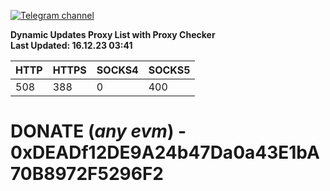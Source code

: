[![Telegram channel](https://img.shields.io/endpoint?url=https://runkit.io/damiankrawczyk/telegram-badge/branches/master?url=https://t.me/n4z4v0d)](https://t.me/n4z4v0d) 

**Dynamic Updates Proxy List with Proxy Checker**  
**Last Updated: 16.12.23 03:41**

| HTTP        | HTTPS        | SOCKS4        | SOCKS5        |
|-------------|--------------|---------------|---------------|
| 508 | 388 | 0 | 400 |


# DONATE (_any evm_) - 0xDEADf12DE9A24b47Da0a43E1bA70B8972F5296F2
